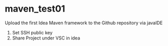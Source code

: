 # maven_test01
Upload the first Idea Maven framework to the Github repository via javaIDE
1. Set SSH public key
2. Share Project under VSC in idea
